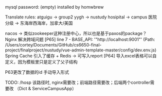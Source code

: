 mysql password: (empty) installed by homwbrew

Translate rules:
atguigu -> group2
yygh -> nustudy
hosipital -> campus
医院分级 -> 东海岸西海岸，加拿大/美国


nacos -> 类似zookeeper这种注册中心，所以也是基于paxos的package？
Nginx 解决跨域问题 [P65] line 7 - BASE_API: '"http://localhost:9001"' (Path: /Users/cortey/Documents/GitHub/cs6650-final-project/finalproject/nustudy/vue-admin-template-master/config/dev.env.js)
Spring Cache 引入了缓存 + Redis -> 可写入report [P64]
导入excel表格可以自定义，因为模板里只是定义了父子结构

P63更改了数据的id 手动导入形式


TODO:
/hosp 该路径时, nginx需要改；前端路径需要改；后端两个controller需要改 （Dict & ServiceCampusApp）